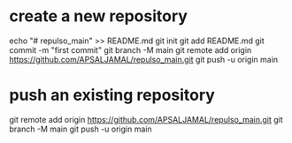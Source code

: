 # create a new repository
echo "# repulso_main" >> README.md
git init
git add README.md
git commit -m "first commit"
git branch -M main
git remote add origin https://github.com/APSALJAMAL/repulso_main.git
git push -u origin main

# push an existing repository
git remote add origin https://github.com/APSALJAMAL/repulso_main.git
git branch -M main
git push -u origin main

